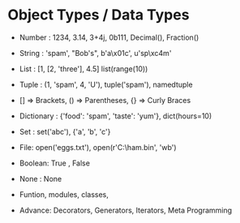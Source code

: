 # Object Types / Data Types

- Number : 1234, 3.14, 3+4j, 0b111, Decimal(), Fraction()

- String : 'spam', "Bob's", b'a\x01c', u'sp\xc4m'

- List : [1, [2, 'three'], 4.5] list(range(10))

- Tuple : (1, 'spam', 4, 'U'), tuple('spam'), namedtuple

- [] => Brackets, () => Parentheses, {} => Curly Braces

- Dictionary : {'food': 'spam', 'taste': 'yum'}, dict(hours=10)

- Set : set('abc'), {'a', 'b', 'c'}

- File: open('eggs.txt'), open(r'C:\ham.bin', 'wb')

- Boolean: True , False

- None : None 

- Funtion, modules, classes, 

- Advance: Decorators, Generators, Iterators, Meta Programming